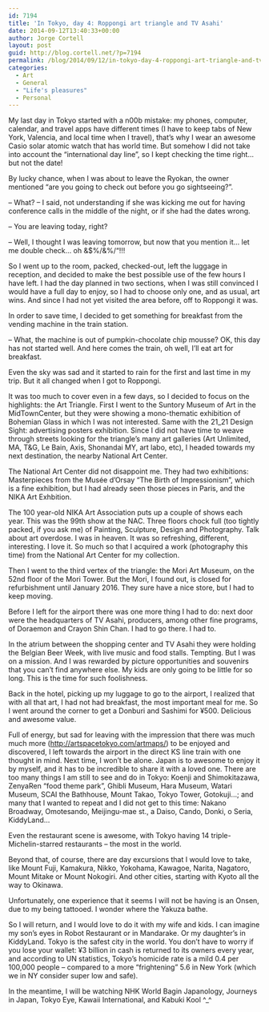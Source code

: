 ```yaml
---
id: 7194
title: 'In Tokyo, day 4: Roppongi art triangle and TV Asahi'
date: 2014-09-12T13:40:33+00:00
author: Jorge Cortell
layout: post
guid: http://blog.cortell.net/?p=7194
permalink: /blog/2014/09/12/in-tokyo-day-4-roppongi-art-triangle-and-tv-asahi/
categories:
  - Art
  - General
  - "Life's pleasures"
  - Personal
---
```

My last day in Tokyo started with a n00b mistake: my phones, computer, calendar, and travel apps have different times (I have to keep tabs of New York, Valencia, and local time when I travel), that’s why I wear an awesome Casio solar atomic watch that has world time. But somehow I did not take into account the “international day line”, so I kept checking the time right… but not the date! 

By lucky chance, when I was about to leave the Ryokan, the owner mentioned “are you going to check out before you go sightseeing?”.
  
– What? – I said, not understanding if she was kicking me out for having conference calls in the middle of the night, or if she had the dates wrong.
  
– You are leaving today, right?
  
– Well, I thought I was leaving tomorrow, but now that you mention it… let me double check… oh &$%/&%/“!!! 

So I went up to the room, packed, checked-out, left the luggage in reception, and decided to make the best possible use of the few hours I have left. I had the day planned in two sections, when I was still convinced I would have a full day to enjoy, so I had to choose only one, and as usual, art wins. And since I had not yet visited the area before, off to Roppongi it was.

In order to save time, I decided to get something for breakfast from the vending machine in the train station.
  
– What, the machine is out of pumpkin-chocolate chip mousse? OK, this day has not started well. And here comes the train, oh well, I’ll eat art for breakfast.

Even the sky was sad and it started to rain for the first and last time in my trip. But it all changed when I got to Roppongi.

It was too much to cover even in a few days, so I decided to focus on the highlights: the Art Triangle. First I went to the Suntory Museum of Art in the MidTownCenter, but they were showing a mono-thematic exhibition of Bohemian Glass in which I was not interested. Same with the 21_21 Design Sight: advertising posters exhibition. Since I did not have time to weave through streets looking for the triangle’s many art galleries (Art Unlimited, MA, T&G, Le Bain, Axis, Shonandai MY, art labo, etc), I headed towards my next destination, the nearby National Art Center. 

The National Art Center did not disappoint me. They had two exhibitions: Masterpieces from the Musée d’Orsay “The Birth of Impressionism”, which is a fine exhibition, but I had already seen those pieces in Paris, and the NIKA Art Exhbition.

The 100 year-old NIKA Art Association puts up a couple of shows each year. This was the 99th show at the NAC. Three floors chock full (too tightly packed, if you ask me) of Painting, Sculpture, Design and Photography. Talk about art overdose. I was in heaven. It was so refreshing, different, interesting. I love it. So much so that I acquired a work (photography this time) from the National Art Center for my collection.

Then I went to the third vertex of the triangle: the Mori Art Museum, on the 52nd floor of the Mori Tower. But the Mori, I found out, is closed for refurbishment until January 2016. They sure have a nice store, but I had to keep moving.

Before I left for the airport there was one more thing I had to do: next door were the headquarters of TV Asahi, producers, among other fine programs, of Doraemon and Crayon Shin Chan. I had to go there. I had to.

In the atrium between the shopping center and TV Asahi they were holding the Belgian Beer Week, with live music and food stalls. Tempting. But I was on a mission. And I was rewarded by picture opportunities and souvenirs that you can’t find anywhere else. My kids are only going to be little for so long. This is the time for such foolishness. 

Back in the hotel, picking up my luggage to go to the airport, I realized that with all that art, I had not had breakfast, the most important meal for me. So I went around the corner to get a Donburi and Sashimi for ¥500. Delicious and awesome value.

Full of energy, but sad for leaving with the impression that there was much much more (http://artspacetokyo.com/artmaps/) to be enjoyed and discovered, I left towards the airport in the direct KS line train with one thought in mind. Next time, I won’t be alone. Japan is to awesome to enjoy it by myself, and it has to be incredible to share it with a loved one. There are too many things I am still to see and do in Tokyo: Koenji and Shimokitazawa, ZenyaRen “food theme park”, Ghibli Museum, Hara Museum, Watari Museum, SCAI the Bathhouse, Mount Takao, Tokyo Tower, Gotokuji…; and many that I wanted to repeat and I did not get to this time: Nakano Broadway, Omotesando, Meijingu-mae st., a Daiso, Cando, Donki, o Seria, KiddyLand…

Even the restaurant scene is awesome, with Tokyo having 14 triple-Michelin-starred restaurants &#8211; the most in the world.

Beyond that, of course, there are day excursions that I would love to take, like Mount Fuji, Kamakura, Nikko, Yokohama, Kawagoe, Narita, Nagatoro, Mount Mitake or Mount Nokogiri. And other cities, starting with Kyoto all the way to Okinawa.

Unfortunately, one experience that it seems I will not be having is an Onsen, due to my being tattooed. I wonder where the Yakuza bathe.

So I will return, and I would love to do it with my wife and kids. I can imagine my son’s eyes in Robot Restaurant or in Mandarake. Or my daughter’s in KiddyLand. Tokyo is the safest city in the world. You don&#8217;t have to worry if you lose your wallet: ¥3 billion in cash is returned to its owners every year, and according to UN statistics, Tokyo&#8217;s homicide rate is a mild 0.4 per 100,000 people – compared to a more “frightening” 5.6 in New York (which we in NY consider super low and safe).

In the meantime, I will be watching NHK World Bagin Japanology, Journeys in Japan, Tokyo Eye, Kawaii International, and Kabuki Kool ^_^